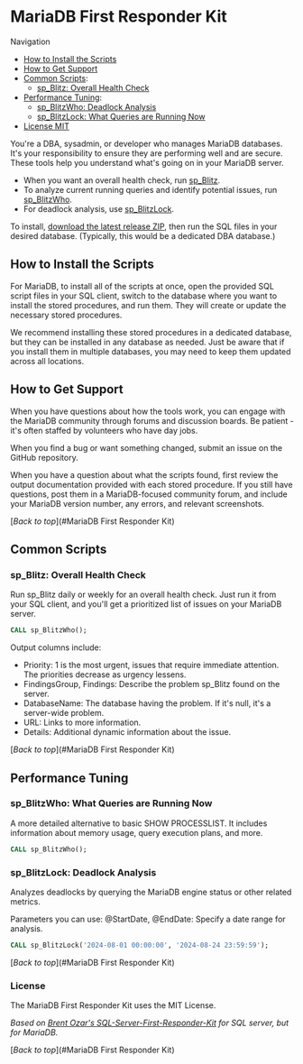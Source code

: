# MariaDB First Responder Kit

<!--
[![licence badge]][licence]
[![stars badge]][stars]
[![forks badge]][forks]
[![issues badge]][issues]
[![contributors_badge]][contributors] -->

Navigation

- [How to Install the Scripts](#how-to-install-the-scripts)
- [How to Get Support](#how-to-get-support)
- [Common Scripts](#common-scripts):
  - [sp_Blitz: Overall Health Check](#sp_blitz-overall-health-check)
- [Performance Tuning](#performance-tuning):
  - [sp_BlitzWho: Deadlock Analysis](#sp_blitzlock-deadlock-analysis)
  - [sp_BlitzLock:  What Queries are Running Now](#sp_blitzlock-deadlock-analysis)
- [License MIT](#license)

You're a DBA, sysadmin, or developer who manages MariaDB databases. It's your responsibility to ensure they are performing well and are secure. These tools help you understand what's going on in your MariaDB server.

- When you want an overall health check, run [sp_Blitz](#sp_blitz-overall-health-check).
- To analyze current running queries and identify potential issues, run [sp_BlitzWho](#sp_blitzwho-what-queries-are-running-now).
- For deadlock analysis, use [sp_BlitzLock](#sp_blitzlock-deadlock-analysis).

To install, [download the latest release ZIP](https://github.com/tumainimosha/MariaDB-Server-First-Responder-Kit/releases), then run the SQL files in your desired database. (Typically, this would be a dedicated DBA database.)

## How to Install the Scripts

For MariaDB, to install all of the scripts at once, open the provided SQL script files in your SQL client, switch to the database where you want to install the stored procedures, and run them. They will create or update the necessary stored procedures.

We recommend installing these stored procedures in a dedicated database, but they can be installed in any database as needed. Just be aware that if you install them in multiple databases, you may need to keep them updated across all locations.

## How to Get Support

When you have questions about how the tools work, you can engage with the MariaDB community through forums and discussion boards. Be patient - it's often staffed by volunteers who have day jobs.

When you find a bug or want something changed, submit an issue on the GitHub repository.

When you have a question about what the scripts found, first review the output documentation provided with each stored procedure. If you still have questions, post them in a MariaDB-focused community forum, and include your MariaDB version number, any errors, and relevant screenshots.

[_Back to top_](#MariaDB First Responder Kit)

## Common Scripts

### sp_Blitz: Overall Health Check

Run sp_Blitz daily or weekly for an overall health check. Just run it from your SQL client, and you'll get a prioritized list of issues on your MariaDB server.

```sql
CALL sp_BlitzWho();
```

Output columns include:

- Priority: 1 is the most urgent, issues that require immediate attention. The priorities decrease as urgency lessens.
- FindingsGroup, Findings: Describe the problem sp_Blitz found on the server.
- DatabaseName: The database having the problem. If it's null, it's a server-wide problem.
- URL: Links to more information.
- Details: Additional dynamic information about the issue.

[_Back to top_](#MariaDB First Responder Kit)

## Performance Tuning

### sp_BlitzWho: What Queries are Running Now

A more detailed alternative to basic SHOW PROCESSLIST. It includes information about memory usage, query execution plans, and more.

```sql
CALL sp_BlitzWho();
```

### sp_BlitzLock: Deadlock Analysis

Analyzes deadlocks by querying the MariaDB engine status or other related metrics.

Parameters you can use:
@StartDate, @EndDate: Specify a date range for analysis.

```sql
CALL sp_BlitzLock('2024-08-01 00:00:00', '2024-08-24 23:59:59');
```

[_Back to top_](#MariaDB First Responder Kit)

### License

The MariaDB First Responder Kit uses the MIT License.

_Based on [Brent Ozar's SQL-Server-First-Responder-Kit](https://github.com/BrentOzarULTD/SQL-Server-First-Responder-Kit) for SQL server, but for MariaDB._

[_Back to top_](#MariaDB First Responder Kit)
